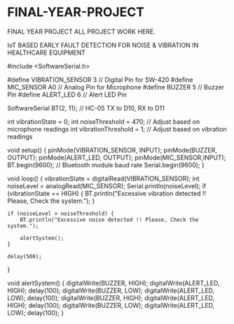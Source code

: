 # FINAL-YEAR-PROJECT
FINAL YEAR PROJECT ALL PROJECT WORK HERE.

IoT BASED EARLY FAULT DETECTION FOR NOISE & VIBRATION IN HEALTHCARE EQUIPMENT

#include <SoftwareSerial.h>

#define VIBRATION_SENSOR 3  // Digital Pin for SW-420
#define MIC_SENSOR A0       // Analog Pin for Microphone
#define BUZZER 5            // Buzzer Pin
#define ALERT_LED 6         // Alert LED Pin

SoftwareSerial BT(2, 11); // HC-05 TX to D10, RX to D11

int vibrationState = 0;
int noiseThreshold = 470;  // Adjust based on microphone readings
int vibrationThreshold = 1; // Adjust based on vibration readings

void setup() {
    pinMode(VIBRATION_SENSOR, INPUT);
    pinMode(BUZZER, OUTPUT);
    pinMode(ALERT_LED, OUTPUT);
    pinMode(MIC_SENSOR,INPUT);
    BT.begin(9600);  // Bluetooth module baud rate
    Serial.begin(9600);
}

void loop() {
    vibrationState = digitalRead(VIBRATION_SENSOR);
    int noiseLevel = analogRead(MIC_SENSOR);
    Serial.println(noiseLevel);
    if (vibrationState == HIGH) {
        BT.println("Excessive vibration detected !! Please, Check the system.");
    }

    if (noiseLevel > noiseThreshold) {
        BT.println("Excessive noise detected !! Please, Check the system.");
        
        alertSystem();
    }

    delay(500);
}

void alertSystem() {
    digitalWrite(BUZZER, HIGH);
    digitalWrite(ALERT_LED, HIGH);
    delay(100);
    digitalWrite(BUZZER, LOW);
    digitalWrite(ALERT_LED, LOW);
    delay(100);
    digitalWrite(BUZZER, HIGH);
    digitalWrite(ALERT_LED, HIGH);
    delay(100);
    digitalWrite(BUZZER, LOW);
    digitalWrite(ALERT_LED, LOW);
    delay(100);
}
